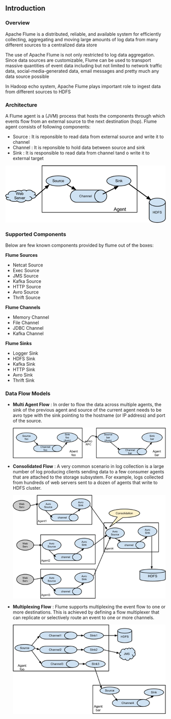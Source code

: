 ## Introduction

### Overview
Apache Flume is a distributed, reliable, and available system for efficiently collecting, aggregating and moving large amounts of log data from many different sources to a centralized data store

The use of Apache Flume is not only restricted to log data aggregation. Since data sources are customizable, Flume can be used to transport massive quantities of event data including but not limited to network traffic data, social-media-generated data, email messages and pretty much any data source possible

In Hadoop echo system, Apache Flume plays important role to ingest data from different sources to HDFS  


### Architecture
A Flume agent is a (JVM) process that hosts the components through which events flow from an external source to the next destination (hop). Flume agent consists of following components:
 * Source : It is reponsible to read data from external source and write it to channel
 * Channel : It is reponsible to hold data between source and sink
 * Sink : It is responsible to read data from channel tand o write it to external target

   
 ![Alt text](_images/_1_typical_data_flow.png?raw=true "Typical Data Flow Model")


### Supported Components
Below are few known components provided by flume out of the boxes:

**Flume Sources**
  * Netcat Source
  * Exec Source
  * JMS Source
  * Kafka Source
  * HTTP Source
  * Avro Source
  * Thrift Source

**Flume Channels**
  * Memory Channel
  * File Channel
  * JDBC Channel
  * Kafka Channel

**Flume Sinks**
  * Logger Sink
  * HDFS Sink
  * Kafka Sink
  * HTTP Sink
  * Avro Sink
  * Thrift Sink

### Data Flow Models

* **Multi Agent Flow** : In order to flow the data across multiple agents, the sink of the previous agent and source of the current agent needs to be avro type with the sink pointing to the hostname (or IP address) and port of the source.

  
  ![Alt text](_images/_2_multi_agent_flow.png?raw=true "Multi Agent Data Flow")


* **Consolidated Flow** : A very common scenario in log collection is a large number of log producing clients sending data to a few consumer agents that are attached to the storage subsystem. For example, logs collected from hundreds of web servers sent to a dozen of agents that write to HDFS cluster.
  
  
  ![Alt text](_images/_3_consolidated_flow.png?raw=true "Consolidaed Data Flow")


* **Multiplexing Flow** : Flume supports multiplexing the event flow to one or more destinations. This is achieved by defining a flow multiplexer that can replicate or selectively route an event to one or more channels.

  
  ![Alt text](_images/_4_multiplexing_data_flow.png?raw=true "Multiplexing Data Flow")  


